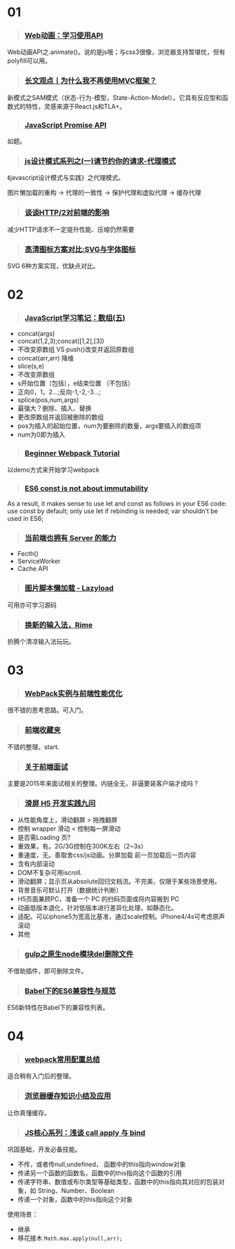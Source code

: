 # 01


> ### [Web动画：学习使用API](http://www.w3cplus.com/animation/web-animations-learning-to-love-the-api.html)

Web动画API之.animate()。说的是js哦；与css3很像，浏览器支持暂堪忧，但有polyfill可以用。


> ### [长文观点丨为什么我不再使用MVC框架？](https://mp.weixin.qq.com/s?__biz=MjM5MDE0Mjc4MA==&mid=402913644&idx=1&sn=62bb9b5ab901480fed123b55205e1bfe&scene=1&srcid=0229EljGiUkb5Co4Mgpfhzm5&key=710a5d99946419d96648e4dcc235a102cb3832d2e1867ce0c6b307a8bf0a50064e3347ba69fe2aa20a514f64b0dacf8d&ascene=0&uin=MjgwMDE1MDkwMA%3D%3D&devicetype=iMac+MacBookPro12%2C1+OSX+OSX+10.11.1+build(15B42)&version=11020201&pass_ticket=JL62IPo34c48E250Q6cQqCJJBo1TSSVGULxiU%2B%2BNphENbwoiOxtGzUlVIANXgLjU)

新模式之SAM模式（状态-行为-模型，State-Action-Model）。它具有反应型和函数式的特性，灵感来源于React.js和TLA+。


> ### [JavaScript Promise API](http://wwsun.github.io/posts/javascript-promise-api.html)

如题。


> ### [js设计模式系列之(一)请节约你的请求-代理模式](http://mtydev.net/2016/02/23/%E8%AF%B7%E8%8A%82%E7%BA%A6%E4%BD%A0%E7%9A%84%E8%AF%B7%E6%B1%82-%E4%BB%A3%E7%90%86%E6%A8%A1%E5%BC%8F/)

《javascript设计模式与实践》之代理模式。

图片懒加载的重构 -> 代理的一致性 -> 保护代理和虚拟代理 -> 缓存代理

> ### [谈谈HTTP/2对前端的影响](http://hectorguo.com/zh/http2-starter/)

减少HTTP请求不一定提升性能、压缩仍然需要

> ### [高清图标方案对比:SVG与字体图标](http://hectorguo.com/zh/icon-svg-vs-font/)

SVG 6种方案实现，优缺点对比。


# 02

> ### [JavaScript学习笔记：数组(五)](http://www.w3cplus.com/javascript/array-part-5.html)

- concat(args)
 - concat(1,2,3);concat([1,2],[3])
 - 不改变原数组 VS push()改变并返回原数组
 - concat(arr,arr) 降维
- slice(s,e)
 - 不改变原数组
 - s开始位置（包括），e结束位置 （不包括）
 - 正向0，1，2...;反向-1,-2,-3...;
- splice(pos,num,args) 
 - 最强大？删除、插入、替换
 - 更改原数组并返回被删除的数组
 - pos为插入的起始位置，num为要删除的数量，args要插入的数组项
 - num为0即为插入

> ### [Beginner Webpack Tutorial](https://github.com/AriaFallah/WebpackTutorial)

以demo方式来开始学习webpack

> ### [ES6 const is not about immutability](https://mathiasbynens.be/notes/es6-const)

As a result, it makes sense to use let and const as follows in your ES6 code: use const by default; only use let if rebinding is needed; var shouldn’t be used in ES6;

> ### [当前端也拥有 Server 的能力](http://www.barretlee.com/blog/2016/02/16/when-fe-has-the-power-of-server/)

- Fecth()
- ServiceWorker
- Cache API

> ### [图片脚本懒加载 - Lazyload](http://www.barretlee.com/blog/2015/11/16/lazyload-component/)

可用亦可学习源码

> ### [换新的输入法，Rime](http://www.barretlee.com/blog/2015/11/20/new-input-methed-rime/)

折腾个清凉输入法玩玩。


# 03

> ### [WebPack实例与前端性能优化](http://www.cnblogs.com/giveiris/p/5237080.html)

很不错的思考思路。可入门。

> ### [前端收藏夹](http://collect.w3ctrain.com/)

不错的整理。start.

> ### [关于前端面试](https://mp.weixin.qq.com/s?__biz=MjM5MzA0ODkyMA==&mid=405877494&idx=2&sn=71b9e36ef17fbd7cb6354af9b8976836&scene=1&srcid=03022cwPgveEsw2W4GhNgYOT&key=710a5d99946419d92317291cb6dd0c1a43198a35b377079f7a69d3b7bd1c414228249716bc74e823fe65fc32beeca523&ascene=0&uin=MjgwMDE1MDkwMA%3D%3D&devicetype=iMac+MacBookPro12%2C1+OSX+OSX+10.11.1+build(15B42)&version=11020201&pass_ticket=44cVZYtnFbt8xA25%2FbFm2kvyc3zV9v8NB80g4PF%2FfOvnkv2ESPcXW5Zqj618Xred)

主要是2015年来面试相关的整理。内链全无，非逼要装客户端才成吗？

> ### [滑屏 H5 开发实践九问](http://isux.tencent.com/nine-question-of-swipe-html5-page.html)

 - 从性能角度上，滑动翻屏 > 拖拽翻屏
 - 控制 wrapper 滑动 < 控制每一屏滑动
 - 是否需Loading 页?
  - 重效果，有。2G/3G控制在300K左右（2~3s）
  - 重速度，无。善取舍css/js动画。分屏加载 前一页加载后一页内容
- 含有内部滚动
 - DOM不复杂可用iscroll.
 - 滑动翻屏；显示页从absolute回归文档流。不完美，仅限于某些场景使用。
- 背景音乐可默认打开（数据统计判断）
- H5页面兼顾PC，准备一个 PC 的扫码页面或将内容搬到 PC
- 动画低版本退化，针对低版本进行差异化处理，如静态化。
- 适配。可以iphone5为宽高比基准，通过scale控制。iPhone4/4s可考虑原声滚动
- 其他

> ### [gulp之原生node模块del删除文件](http://www.gulpjs.com.cn/docs/recipes/delete-files-folder/)

不借助插件，即可删除文件。

> ### [Babel下的ES6兼容性与规范](http://imweb.io/topic/561f9352883ae3ed25e400f5)

ES6新特性在Babel下的兼容性列表。


# 04

> ### [webpack常用配置总结](http://www.h-simon.com/42/)

适合稍有入门后的整理。

> ### [浏览器缓存知识小结及应用](http://www.cnblogs.com/lyzg/p/5125934.html)

让你真懂缓存。

> ### [JS核心系列：浅谈 call apply 与 bind](http://www.cnblogs.com/onepixel/p/5143863.html)

巩固基础，开发必备技能。

 - 不传，或者传null,undefined， 函数中的this指向window对象
 - 传递另一个函数的函数名，函数中的this指向这个函数的引用
 - 传递字符串、数值或布尔类型等基础类型，函数中的this指向其对应的包装对象，如 String、Number、Boolean
 - 传递一个对象，函数中的this指向这个对象

使用场景：

 - 继承
 - 移花接木 `Math.max.apply(null,arr);`


> ### []()

> ### []()

> ### []()

> ### []()

> ### []()

> ### []()

> ### []()

> ### []()

> ### []()


